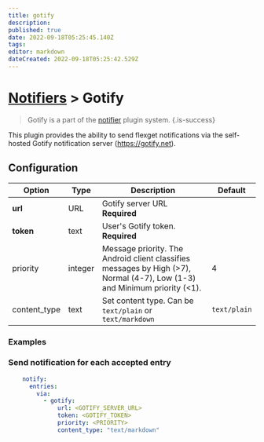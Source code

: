 ```yaml
---
title: gotify
description: 
published: true
date: 2022-09-18T05:25:45.140Z
tags: 
editor: markdown
dateCreated: 2022-09-18T05:25:42.529Z
---
```


# [Notifiers](/Plugins/Notifiers) > Gotify
> Gotify is a part of the [notifier](/Plugins/Notifiers) plugin system.
{.is-success}

This plugin provides the ability to send flexget notifications via the self-hosted Gotify notification server (https://gotify.net).

## Configuration

| Option |Type|  Description | Default |
| --- | ---| --- |---|
|**url**|URL|Gotify server URL **Required**|
| **token**| text| User's Gotify token. **Required**|
|priority|integer|Message priority. The Android client classifies messages by High (>7), Normal (4-7), Low (1-3) and Minimum priority (<1).|4
| content_type | text | Set content type. Can be `text/plain` or `text/markdown` | `text/plain`

### Examples

### Send notification for each accepted entry
```yaml
    notify:
      entries:
        via:
          - gotify:
              url: <GOTIFY_SERVER_URL>
              token: <GOTIFY_TOKEN>
              priority: <PRIORITY>
              content_type: "text/markdown"
```


